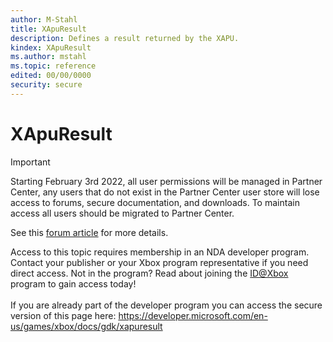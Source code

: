 ```yaml
---
author: M-Stahl
title: XApuResult
description: Defines a result returned by the XAPU.
kindex: XApuResult
ms.author: mstahl
ms.topic: reference
edited: 00/00/0000
security: secure
---
```


# XApuResult
> [!IMPORTANT]
> Starting February 3rd 2022, all user permissions will be managed in Partner Center, any users that do not exist in the Partner Center user store will lose access to forums, secure documentation, and downloads. To maintain access all users should be migrated to Partner Center. <p></p>See this <a href="https://forums.xboxlive.com/articles/132187/breaking-change-user-access-for-forums-secure-docu.html">forum article</a> for more details.  

 Access to this topic requires membership in an NDA developer program. Contact your publisher or your Xbox program representative if you need direct access. Not in the program? Read about joining the <a href="https://www.xbox.com/Developers/id">ID@Xbox</a> program to gain access today!  <br/><br/>If you are already part of the developer program you can access the secure version of this page here: <a target="_blank" href="https://developer.microsoft.com/en-us/games/xbox/docs/gdk/xapuresult">https://developer.microsoft.com/en-us/games/xbox/docs/gdk/xapuresult</a>